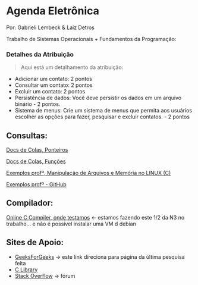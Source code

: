 # Agenda Eletrônica
Por: Gabrieli Lembeck & Laiz Detros

Trabalho de Sistemas Operacionais + Fundamentos da Programação: 

### Detalhes da Atribuição
> Aqui está um detalhamento da atribuição:

* Adicionar um contato: 2 pontos
* Consultar um contato: 2 pontos
* Excluir um contato: 2 pontos
* Persistência de dados: Você deve persistir os dados em um arquivo binário - 2 pontos.
* Sistema de menus: Crie um sistema de menus que permita aos usuários escolher as opções para fazer, pesquisar e excluir contatos. - 2 pontos

## Consultas:

<a href="https://docs.google.com/document/d/1DCITslQ6j0_osakBMZq3culaubUdvp3jESYYb4h9JPI/edit?usp=sharing">Docs de Colas, Ponteiros</a>

<a href="https://docs.google.com/document/d/1h67pVIHA0RitYJLzBF8emaRSuV-nu1lqkjYoDHuQMqU/edit?usp=sharing">Docs de Colas, Funções</a>

<a href="https://catolicasc-my.sharepoint.com/:w:/g/personal/gabrieli_lembeck_catolicasc_edu_br/Ec05kPTnliRItbwS3v7voE4BozN1vK5pmy1RYHDbIQr3gw?e=BIfhWj">Exemplos profº, Manipulação de Arquivos e Memória no LINUX (C)</a>

<a href="https://github.com/gregori/exercicios_c_arquivos">Exemplos profº - GitHub</a>

## Compilador:

<a href="https://www.onlinegdb.com/online_c_compiler#">Online C Compiler, onde testamos</a> <- estamos fazendo este 1/2 da N3 no trabalho... e não é possível instalar uma VM d debian

## Sites de Apoio: 

* <a href="https://www.geeksforgeeks.org/perl-eof-end-of-file-function/?ref=gcse">GeeksForGeeks</a> -> este link direciona para página da última pesquisa feita
* <a href="https://cplusplus.com/reference/clibrary/">C Library</a>
* <a href="https://pt.stackoverflow.com/questions/527010/manipula%C3%A7%C3%A3o-de-arquivos-em-c">Stack Overflow</a> -> fórum
